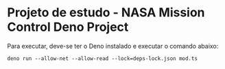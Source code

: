 # Projeto de estudo - NASA Mission Control Deno Project

Para executar, deve-se ter o Deno instalado e executar o comando abaixo:

```
deno run --allow-net --allow-read --lock=deps-lock.json mod.ts

```